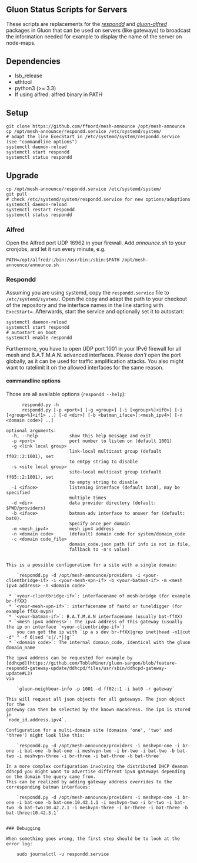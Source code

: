Gluon Status Scripts for Servers
--------------------------------

These scripts are replacements for the *[respondd]* and *[gluon-alfred]*
packages in Gluon that can be used on servers (like gateways) to broadcast the
information needed for example to display the name of the server on node-maps.

[respondd]: https://github.com/freifunk-gluon/packages/tree/master/net/respondd
[gluon-alfred]: https://github.com/freifunk-gluon/gluon/tree/master/package/gluon-alfred

## Dependencies

 * lsb\_release
 * ethtool
 * python3 (>= 3.3)
 * If using alfred: alfred binary in PATH

## Setup

    git clone https://github.com/ffnord/mesh-announce /opt/mesh-announce
    cp /opt/mesh-announce/respondd.service /etc/systemd/system/
    # adapt the line ExecStart in /etc/systemd/system/respondd.service (see "commandline options")
    systemctl daemon-reload
    systemctl start respondd
    systemctl status respondd

## Upgrade

    cp /opt/mesh-announce/respondd.service /etc/systemd/system/
    git pull
    # check /etc/systemd/system/respondd.service for new options/adaptions
    systemctl daemon-reload
    systemctl restart respondd
    systemctl status respondd

### Alfred

Open the Alfred port UDP 16962 in your firewall. Add _announce.sh_ to your
cronjobs, and let it run every minute, e.g.

    PATH=/opt/alfred/:/bin:/usr/bin:/sbin:$PATH /opt/mesh-announce/announce.sh

### Respondd

Assuming you are using systemd, copy the `respondd.service` file to
`/etc/systemd/system/`. Open the copy and adapt the path to your checkout of
the repository and the interface names in the line starting with `ExecStart=`.
Afterwards, start the service and optionally set it to autostart:

    systemctl daemon-reload
    systemctl start respondd
    # autostart on boot
    systemctl enable respondd

Furthermore, you have to open UDP port 1001 in your IPv6 firewall for all mesh
and B.A.T.M.A.N. advanced interfaces. Please *don't* open the port globally, as
it can be used for traffic amplification attacks. You also might want to
ratelimit it on the allowed interfaces for the same reason.

#### commandline options

Those are all available options (`respondd --help`):

```
      respondd.py -h
      respondd.py [-p <port>] [-g <group>] [-i [<group>%]<if0>] [-i [<group>%]<if1> ..] [-d <dir>] [-b <batman_iface>[:<mesh_ipv4>] [-n <domain code>] ..]

optional arguments:
  -h, --help            show this help message and exit
  -p <port>             port number to listen on (default 1001)
  -g <link local group>
                        link-local multicast group (default ff02::2:1001), set
                        to emtpy string to disable
  -s <site local group>
                        site-local multicast group (default ff05::2:1001), set
                        to empty string to disable
  -i <iface>            listening interface (default bat0), may be specified
                        multiple times
  -d <dir>              data provider directory (default: $PWD/providers)
  -b <iface>            batman-adv interface to answer for (default: bat0).
                        Specify once per domain
  -m <mesh_ipv4>        mesh ipv4 address
  -n <domain code>      (default) domain code for system/domain_code
  -c <domain code_file>
                        domain_code.json path (if info is not in file,
                        fallback to -n's value)


This is a possible configuration for a site with a single domain:

    `respondd.py -d /opt/mesh-announce/providers -i <your-clientbridge-if> -i <your-mesh-vpn-if> -b <your-batman-if> -m <mesh ipv4 address> -n <domain code>`

 * `<your-clientbridge-if>`: interfacename of mesh-bridge (for example br-ffXX)
 * `<your-mesh-vpn-if>`: interfacename of fastd or tuneldigger (for example ffXX-mvpn)
 * `<your-batman-if>`: B.A.T.M.A.N interfacename (usually bat-ffXX)
 * `<mesh ipv4 address>`: The ipv4 address of this gateway (usually the ip on interface `<your-clientbridge-if>`)  
    you can get the ip with `ip a s dev br-ffXX|grep inet|head -n1|cut -d" " -f 6|sed 's|/.*||g'`
 * `<domain code>`: The internal domain_code, identical with the gluon domain_name

The ipv4 address can be requested for example by
[ddhcpd](https://github.com/TobleMiner/gluon-sargon/blob/feature-respondd-gateway-update/ddhcpd/files/usr/sbin/ddhcpd-gateway-update#L3)
via

    `gluon-neighbour-info -p 1001 -d ff02::1 -i bat0 -r gateway`
    
This will request all json objects for all gateways. The json object for the
gateway can then be selected by the known macadress. The ip4 is stored in
`node_id.address.ipv4`.

Configuration for a multi-domain site (domains 'one', 'two' and 'three') might look like this:

    `respondd.py -d /opt/mesh-announce/providers -i meshvpn-one -i br-one -i bat-one -b bat-one -i meshvpn-two -i br-two -i bat-two -b bat-two -i meshvpn-three -i br-three -i bat-three -b bat-three`

In a more complex configuration involving the distributed DHCP deamon ddhcpd you might want to advertise different ipv4 gateways depending on the domain the query came from.
This can be realized by adding gateway address overrides to the corresponding batman interfaces:

    `respondd.py -d /opt/mesh-announce/providers -i meshvpn-one -i br-one -i bat-one -b bat-one:10.42.1.1 -i meshvpn-two -i br-two -i bat-two -b bat-two:10.42.2.1 -i meshvpn-three -i br-three -i bat-three -b bat-three:10.42.3.1`


### Debugging

When something goes wrong, the first step should be to look at the error log:

    sudo journalctl -u respondd.service
